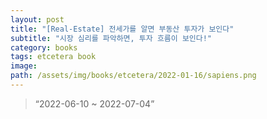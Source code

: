 ```yaml
---
layout: post
title: "[Real-Estate] 전세가를 알면 부동산 투자가 보인다"
subtitle: "시장 심리를 파악하면, 투자 흐름이 보인다!"
category: books
tags: etcetera book
image:
path: /assets/img/books/etcetera/2022-01-16/sapiens.png
---
```


> “2022-06-10 ~ 2022-07-04”